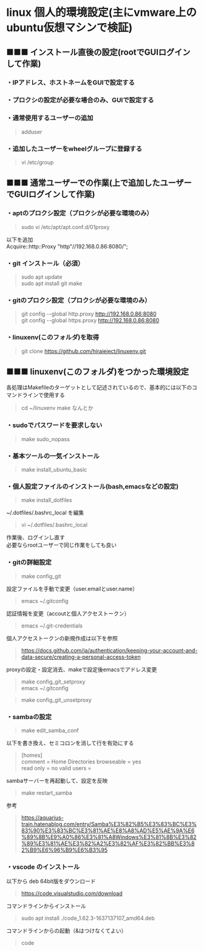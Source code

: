 
# linux 個人的環境設定(主にvmware上のubuntu仮想マシンで検証)

## ■■■ インストール直後の設定(rootでGUIログインして作業)
### ・IPアドレス、ホストネームをGUIで設定する
### ・プロクシの設定が必要な場合のみ、GUIで設定する
### ・通常使用するユーザーの追加
> adduser <username>
### ・追加したユーザーをwheelグループに登録する
> vi /etc/group

## ■■■ 通常ユーザーでの作業(上で追加したユーザーでGUIログインして作業)

### ・aptのプロクシ設定（プロクシが必要な環境のみ）

> sudo vi /etc/apt/apt.conf.d/01proxy

以下を追加<br>
Acquire::http::Proxy "http"//192.168.0.86:8080/";

### ・git インストール（必須）

> sudo apt update<br>
> sudo apt install git make

### ・gitのプロクシ設定（プロクシが必要な環境のみ）

> git config --global http.proxy http://192.168.0.86:8080<br>
> git config --global https.proxy http://192.168.0.86:8080

### ・linuxenv(このフォルダ)を取得

> git clone https://github.com/hiraieject/linuxenv.git

## ■■■ linuxenv(このフォルダ)をつかった環境設定
各処理はMakefileのターゲットとして記述されているので、基本的には以下のコマンドラインで使用する
> cd ~/linuxenv
> make なんとか

### ・sudoでパスワードを要求しない
> make sudo_nopass

### ・基本ツールの一気インストール
> make install_ubuntu_basic

### ・個人設定ファイルのインストール(bash,emacsなどの設定)
> make install_dotfiles

~/.dotfiles/.bashrc_local を編集
> vi ~/.dotfiles/.bashrc_local

作業後、ログインし直す<br>
必要ならrootユーザーで同じ作業をしても良い

### ・gitの詳細設定

> make config_git

設定ファイルを手動で変更（user.emailとuser.name）
> emacs ~/.gitconfig

認証情報を変更（accoutと個人アクセストークン）
> emacs ~/.git-credentials

個人アクセストークンの新規作成は以下を参照
>https://docs.github.com/ja/authentication/keeping-your-account-and-data-secure/creating-a-personal-access-token

proxyの設定・設定消去、makeで設定後emacsでアドレス変更<br>
> make config_git_setproxy<br>
> emacs ~/.gitconfig

> make config_git_unsetproxy<br>

### ・sambaの設定

> make edit_samba_conf

以下を書き換え、セミコロンを消して行を有効にする<br>
> [homes]<br>
>   comment = Home Directories
>   browseable = yes<br>
>   read only = no
>   valid users = <username>

sambaサーバーを再起動して、設定を反映
> make restart_samba

参考
> https://aquarius-train.hatenablog.com/entry/Samba%E3%82%B5%E3%83%BC%E3%83%90%E3%83%BC%E3%81%AE%E8%A8%AD%E5%AE%9A%E6%89%8B%E9%A0%86%E3%81%A8Windows%E3%81%8B%E3%82%89%E3%81%AE%E3%82%A2%E3%82%AF%E3%82%BB%E3%82%B9%E6%96%B9%E6%B3%95

### ・vscode のインストール

以下から deb 64bit版をダウンロード
>https://code.visualstudio.com/download

コマンドラインからインストール
> sudo apt install ./code_1.62.3-1637137107_amd64.deb

コマンドラインからの起動（&はつけなくてよい）
> code